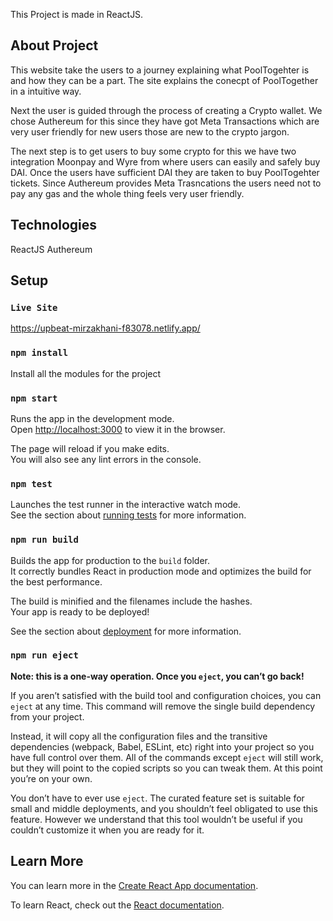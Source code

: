 This Project is made in ReactJS.

## About Project
 
This website take the users to a journey explaining what PoolTogehter is and how they can be a part. The site explains the conecpt of PoolTogether in a intuitive way. 

Next the user is guided through the process of creating a Crypto wallet. We chose Authereum for this since they have got Meta Transactions which are very user friendly for new users those are new to the crypto jargon. 

The next step is to get users to buy some crypto for this we have two integration Moonpay and Wyre from where users can easily and safely buy DAI. Once the users have sufficient DAI they are taken to buy PoolTogehter tickets. Since Authereum provides Meta Trasncations the users need not to pay any gas and the whole thing feels very user friendly. 

## Technologies 
 ReactJS
 Authereum

## Setup 

### `Live Site`
https://upbeat-mirzakhani-f83078.netlify.app/

### `npm install`
Install all the modules for the project
### `npm start`

Runs the app in the development mode.<br />
Open [http://localhost:3000](http://localhost:3000) to view it in the browser.

The page will reload if you make edits.<br />
You will also see any lint errors in the console.

### `npm test`

Launches the test runner in the interactive watch mode.<br />
See the section about [running tests](https://facebook.github.io/create-react-app/docs/running-tests) for more information.

### `npm run build`

Builds the app for production to the `build` folder.<br />
It correctly bundles React in production mode and optimizes the build for the best performance.

The build is minified and the filenames include the hashes.<br />
Your app is ready to be deployed!

See the section about [deployment](https://facebook.github.io/create-react-app/docs/deployment) for more information.

### `npm run eject`

**Note: this is a one-way operation. Once you `eject`, you can’t go back!**

If you aren’t satisfied with the build tool and configuration choices, you can `eject` at any time. This command will remove the single build dependency from your project.

Instead, it will copy all the configuration files and the transitive dependencies (webpack, Babel, ESLint, etc) right into your project so you have full control over them. All of the commands except `eject` will still work, but they will point to the copied scripts so you can tweak them. At this point you’re on your own.

You don’t have to ever use `eject`. The curated feature set is suitable for small and middle deployments, and you shouldn’t feel obligated to use this feature. However we understand that this tool wouldn’t be useful if you couldn’t customize it when you are ready for it.

## Learn More

You can learn more in the [Create React App documentation](https://facebook.github.io/create-react-app/docs/getting-started).

To learn React, check out the [React documentation](https://reactjs.org/).

